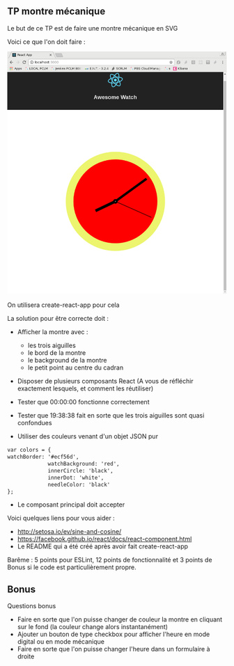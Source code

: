 TP montre mécanique
-------------------

Le but de ce TP est de faire une montre mécanique en SVG

Voici ce que l'on doit faire :

![Image 1](recording.gif)

On utilisera create-react-app pour cela

La solution pour être correcte doit :

-	Afficher la montre avec :

	-	les trois aiguilles
	-	le bord de la montre
	-	le background de la montre
	-	le petit point au centre du cadran

-	Disposer de plusieurs composants React (A vous de réfléchir exactement lesquels, et comment les réutiliser)

-	Tester que 00:00:00 fonctionne correctement

-	Tester que 19:38:38 fait en sorte que les trois aiguilles sont quasi confondues

-	Utiliser des couleurs venant d'un objet JSON pur

```
var colors = {
watchBorder: '#ecf56d',
			 watchBackground: 'red',
			 innerCircle: 'black',
			 innerDot: 'white',
			 needleColor: 'black'
};
```

-	Le composant principal doit accepter

Voici quelques liens pour vous aider :

-	http://setosa.io/ev/sine-and-cosine/
-	https://facebook.github.io/react/docs/react-component.html
-	Le README qui a été créé après avoir fait create-react-app

Barême : 5 points pour ESLint, 12 points de fonctionnalité et 3 points de Bonus si le code est particulièrement propre.

Bonus
-----

Questions bonus

-	Faire en sorte que l'on puisse changer de couleur la montre en cliquant sur le fond (la couleur change alors instantanément)
-	Ajouter un bouton de type checkbox pour afficher l'heure en mode digital ou en mode mécanique
-	Faire en sorte que l'on puisse changer l'heure dans un formulaire à droite
